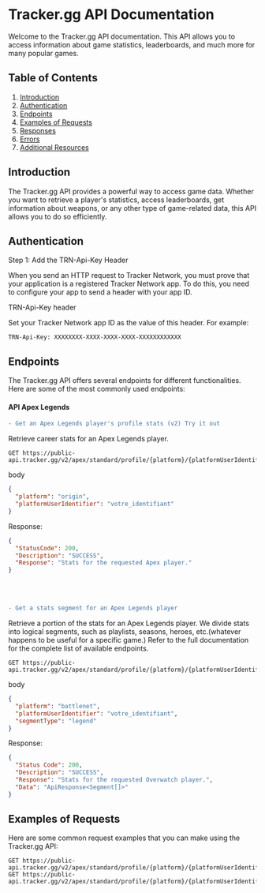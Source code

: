   # Tracker.gg API Documentation

  Welcome to the Tracker.gg API documentation. This API allows you to access information about game statistics, leaderboards, and much more for many popular games.

  ## Table of Contents

  1. [Introduction](#introduction)
  2. [Authentication](#authentication)
  3. [Endpoints](#endpoints)
  4. [Examples of Requests](#examples-of-requests)
  5. [Responses](#responses)
  6. [Errors](#errors)
  7. [Additional Resources](#additional-resources)

  ## Introduction

  The Tracker.gg API provides a powerful way to access game data. Whether you want to retrieve a player's statistics, access leaderboards, get information about weapons, or any other type of game-related data, this API allows you to do so efficiently.

  ## Authentication

  Step 1: Add the TRN-Api-Key Header

  When you send an HTTP request to Tracker Network, you must prove that your application is a registered Tracker Network app. To do this, you need to configure your app to send a header with your app ID.

  TRN-Api-Key header

  Set your Tracker Network app ID as the value of this header. For example:

  ```http
  TRN-Api-Key: XXXXXXXX-XXXX-XXXX-XXXX-XXXXXXXXXXXX
  ```

  ## Endpoints


  The Tracker.gg API offers several endpoints for different functionalities. Here are some of the most commonly used endpoints:


  #### API Apex Legends

  ```diff
  - Get an Apex Legends player's profile stats (v2) Try it out
  ```
  Retrieve career stats for an Apex Legends player.
  ```http
  GET https://public-api.tracker.gg/v2/apex/standard/profile/{platform}/{platformUserIdentifier}
  ```
  body
  ```json
  {
    "platform": "origin",
    "platformUserIdentifier": "votre_identifiant"
  }
  ```
  Response:

  ```json
  {
    "StatusCode": 200,
    "Description": "SUCCESS",
    "Response": "Stats for the requested Apex player."
  }

  ```
  <br> </br>
  ```diff
  - Get a stats segment for an Apex Legends player
  ```

  Retrieve a portion of the stats for an Apex Legends player. We divide stats into logical segments, such as playlists, seasons, heroes, etc.(whatever happens to be useful for a specific game.)
  Refer to the full documentation for the complete list of available endpoints.

  ```http
  GET https://public-api.tracker.gg/v2/apex/standard/profile/{platform}/{platformUserIdentifier}/segments/{segmentType}
  ```
  body
  ```json
  {
    "platform": "battlenet",
    "platformUserIdentifier": "votre_identifiant",
    "segmentType": "legend"
  }

  ```
  Response:
  ```json
  {
    "Status Code": 200,
    "Description": "SUCCESS",
    "Response": "Stats for the requested Overwatch player.",
    "Data": "ApiResponse<Segment[]>"
  }

  ```

  ## Examples of Requests

  Here are some common request examples that you can make using the Tracker.gg API:

  ```http
  GET https://public-api.tracker.gg/v2/apex/standard/profile/{platform}/{platformUserIdentifier}/segments/{segmentType}
  GET https://public-api.tracker.gg/v2/apex/standard/profile/{platform}/{platformUserIdentifier}
